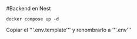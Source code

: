 #Backend en Nest

```
docker compose up -d

```

Copiar el '''.env.template''' y renombrarlo a '''.env'''